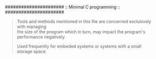 ###################### :: Minimal C programming :: ######################  

>Tools and methods mentioned in this file are concerned exclusively with managing  
>the size of the program which in turn, may impact the program's performance negatively.   
>
>Used frequently for embeded systems or systems with a small storage space.
